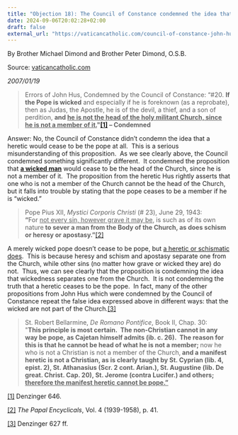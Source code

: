 ```yaml
---
title: "Objection 18): The Council of Constance condemned the idea that a heretic would cease to be the pope."
date: 2024-09-06T20:02:28+02:00
draft: false
external_url: "https://vaticancatholic.com/council-of-constance-john-hus/"
---
```


By Brother Michael Dimond and Brother Peter Dimond, O.S.B.

Source: [vaticancatholic.com](https://vaticancatholic.com/council-of-constance-john-hus/)

*2007/01/19*

<blockquote>
<p>Errors of John Hus, Condemned by the Council of Constance: “#20. <strong>If the Pope is wicked</strong> and especially if he is foreknown (as a reprobate), then as Judas, the Apostle, he is of the devil, a thief, and a son of perdition, <strong>and <u>he is not the head of the holy militant Church, since he is not a member of it.</u>"<a href="#_edn1" name="_ednref1">[1]</a> – Condemned</strong></p>
</blockquote>
<p>Answer: No, the Council of Constance didn’t condemn the idea that a heretic would cease to be the pope at all.&nbsp; This is a serious misunderstanding of this proposition.&nbsp; As we see clearly above, the Council condemned something significantly different.&nbsp; It condemned the proposition that <strong><u>a wicked man</u></strong> would cease to be the head of the Church, since he is not a member of it.&nbsp; The proposition from the heretic Hus rightly asserts that one who is not a member of the Church cannot be the head of the Church, but it falls into trouble by stating that the pope ceases to be a member if he is “wicked.”</p>
<blockquote>
<p>Pope Pius XII, <em>Mystici Corporis Christi</em> (# 23), June 29, 1943:<br><strong>“</strong>For <u>not every sin, however grave it may be</u>, is such as of its own nature<strong> to sever a man from the Body of the Church, as does schism or heresy or apostasy.”</strong><a href="#_edn2" name="_ednref2">[2]</a></p>
</blockquote>
<p>A merely wicked pope doesn’t cease to be pope, but <u>a heretic or schismatic does</u>.&nbsp; This is because heresy and schism and apostasy separate one from the Church, while other sins (no matter how grave or wicked they are) do not.&nbsp; Thus, we can see clearly that the proposition is condemning the idea that wickedness separates one from the Church.&nbsp; It is not condemning the truth that a heretic ceases to be the pope.&nbsp; In fact, many of the other propositions from John Hus which were condemned by the Council of Constance repeat the false idea expressed above in different ways: that the wicked are not part of the Church.<a href="#_edn3" name="_ednref3">[3]</a></p>
<blockquote>
<p>St. Robert Bellarmine, <em>De Romano Pontifice</em>, Book II, Chap. 30: <br>"<strong>This principle is most certain.&nbsp; The non-Christian cannot in any way be pope, as Cajetan himself admits (ib. c. 26).&nbsp; The reason for this is that he cannot be head of what he is not a member; </strong>now he who is not a Christian is not a member of the Church,<strong> and a manifest heretic is not a Christian, as is clearly taught by St. Cyprian (lib. 4, epist. 2), St. Athanasius (Scr. 2 cont. Arian.), St. Augustine (lib. De great. Christ. Cap. 20), St. Jerome (contra Lucifer.) and others; <u>therefore the manifest heretic cannot be pope.”</u></strong></p>
</blockquote>

<div>
<p><a href="#_ednref1" name="_edn1">[1]</a> Denzinger 646.</p>
</div>
<div>
<p><a href="#_ednref2" name="_edn2">[2]</a> <em>The Papal Encyclicals</em>, Vol. 4 (1939-1958), p. 41.</p>
</div>
<div>
<p><a href="#_ednref3" name="_edn3">[3]</a> Denzinger 627 ff.</p>
</div>
</div>
